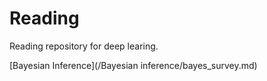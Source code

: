 # Reading

Reading repository for deep learing.

[Bayesian Inference](/Bayesian inference/bayes_survey.md) 

